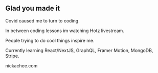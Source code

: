 ## Glad you made it 

Covid caused me to turn to coding. 

In between coding lessons im watching Hotz livestream. 

People trying to do cool things inspire me.

Currently learning React/NextJS, GraphQL, Framer Motion, MongoDB, Stripe. 

nickachee.com


